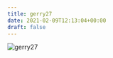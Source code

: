 ```yaml
---
title: gerry27
date: 2021-02-09T12:13:04+00:00
draft: false
---
```


![gerry27](/images/2003-5.jpg)

